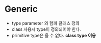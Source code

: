 # Generic
+ type parameter 와 함께 클래스 정의
+ class 사용시 type이 정의되어야 한다.
+ primitive type은 올 수 없다. **class type 이용**

